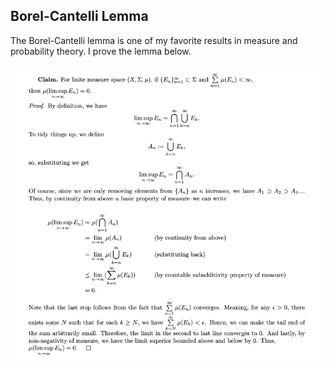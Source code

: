
## Borel-Cantelli Lemma

The Borel-Cantelli lemma is one of my favorite results in measure and probability theory. I prove the lemma below. 

![borel-cantelli proof](new_borel.png)